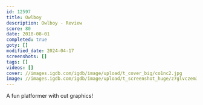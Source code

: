 ```yaml
---
id: 12597
title: Owlboy
description: Owlboy - Review
score: 80
date: 2018-08-01
completed: true
goty: []
modified_date: 2024-04-17
screenshots: []
tags: []
videos: []
cover: //images.igdb.com/igdb/image/upload/t_cover_big/co1nc2.jpg
image: //images.igdb.com/igdb/image/upload/t_screenshot_huge/z7glvczem3osqlmjiqyt.jpg
---
```

A fun platformer with cut graphics!